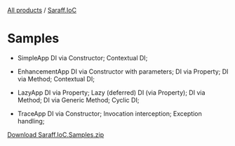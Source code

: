 [All products](../) / [Saraff.IoC](./index.md)
# Samples

* SimpleApp
DI via Constructor; Contextual DI;

* EnhancementApp
DI via Constructor with parameters; DI via Property; DI via Method; Contextual DI;

* LazyApp
DI via Property; Lazy (deferred) DI (via Property); DI via Method; DI via Generic Method; Cyclic DI;

* TraceApp
DI via Constructor; Invocation interception; Exception handling;

[Download Saraff.IoC.Samples.zip](./content/Saraff.IoC.Samples.zip)